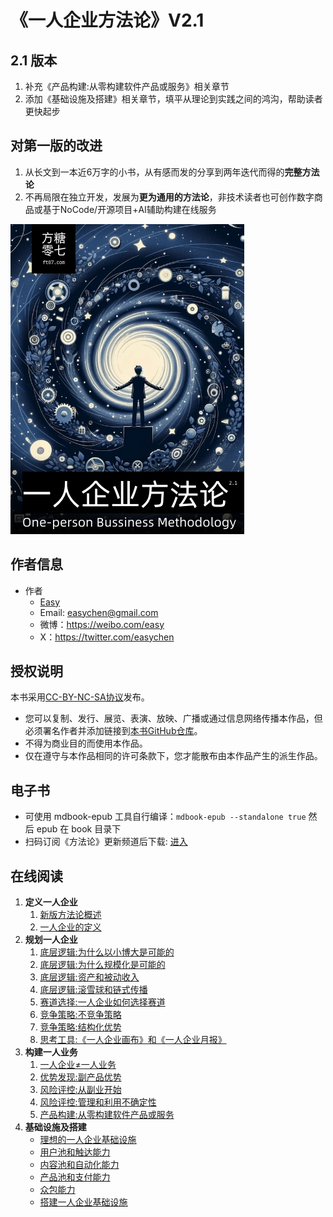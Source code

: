 # 《一人企业方法论》V2.1

## 2.1 版本

1. 补充《产品构建:从零构建软件产品或服务》相关章节
1. 添加《基础设施及搭建》相关章节，填平从理论到实践之间的鸿沟，帮助读者更快起步

## 对第一版的改进

1. 从长文到一本近6万字的小书，从有感而发的分享到两年迭代而得的**完整方法论**
1. 不再局限在独立开发，发展为**更为通用的方法论**，非技术读者也可创作数字商品或基于NoCode/开源项目+AI辅助构建在线服务

![](./src/images/opb-book-cover-2.1.jpg)

## 作者信息

- 作者
    - [Easy](https://ftqq.com)
    - Email: <easychen@gmail.com>
    - 微博：<https://weibo.com/easy>
    - X：<https://twitter.com/easychen>

## 授权说明

本书采用[CC-BY-NC-SA协议](https://creativecommons.org/licenses/by-nc-sa/4.0/deed.zh-hans)发布。

- 您可以复制、发行、展览、表演、放映、广播或通过信息网络传播本作品，但必须署名作者并添加链接到[本书GitHub仓库](https://github.com/easychen/one-person-businesses-methodology-v2.0)。
- 不得为商业目的而使用本作品。
- 仅在遵守与本作品相同的许可条款下，您才能散布由本作品产生的派生作品。

## 电子书

- 可使用 mdbook-epub 工具自行编译：`mdbook-epub --standalone true` 然后 epub 在 book 目录下
- 扫码订阅《方法论》更新频道后下载: [进入](https://subdeer.cn/channel/landing/11)

## 在线阅读

1.  **定义一人企业**
    1.  [新版方法论概述](https://ft07.com/opb-methodology-new-version-and-author?mtm_campaign=github&mtm_kwd=opbmv2)
    1.  [一人企业的定义](https://ft07.com/define-opb?mtm_campaign=github&mtm_kwd=opbmv2)
2.  **规划一人企业**
    1.  [底层逻辑:为什么以小博大是可能的](https://ft07.com/why-thinking-big-is-possible?mtm_campaign=github&mtm_kwd=opbmv2)
    1.  [底层逻辑:为什么规模化是可能的](https://ft07.com/why-scalability-is-possible?mtm_campaign=github&mtm_kwd=opbmv2)
    1.  [底层逻辑:资产和被动收入](https://ft07.com/assets-and-passive-income?mtm_campaign=github&mtm_kwd=opbmv2)
    1.  [底层逻辑:滚雪球和链式传播](https://ft07.com/snowballing-and-chain-propagation?mtm_campaign=github&mtm_kwd=opbmv2)
    1.  [赛道选择:一人企业如何选择赛道](https://ft07.com/race-track-selection-for-opb?mtm_campaign=github&mtm_kwd=opbmv2)
    1.  [竞争策略:不竞争策略](https://ft07.com/non-competition-strategy?mtm_campaign=github&mtm_kwd=opbmv2)
    1.  [竞争策略:结构化优势](https://ft07.com/structured-advantage?mtm_campaign=github&mtm_kwd=opbmv2)
    1.  [思考工具:《一人企业画布》和《一人企业月报》](https://ft07.com/opb-canvas-and-opb-report?mtm_campaign=github&mtm_kwd=opbmv2)
3.  **构建一人业务**
    1.   [一人企业≠一人业务](https://ft07.com/one-person-enterprise-does-not-equal-one-person-business?mtm_campaign=github&mtm_kwd=opbmv2)
    1.  [优势发现:副产品优势](https://ft07.com/discovery-of-by-product-advantages?mtm_campaign=github&mtm_kwd=opbmv2)
    1.  [风险评控:从副业开始](https://ft07.com/start-from-side-project?mtm_campaign=github&mtm_kwd=opbmv2)
    1.  [风险评控:管理和利用不确定性](https://ft07.com/managing-and-utilizing-uncertainty?mtm_campaign=github&mtm_kwd=opbmv2)
    1.  [产品构建:从零构建软件产品或服务](https://ft07.com/building-software-products-or-services-from-scratch-1/)
4.  **基础设施及搭建**
    -   [理想的一人企业基础设施](https://ft07.com/what-is-the-ideal-one-person-business-infrastructure?mtm_campaign=github&mtm_kwd=opbmv2)
    -   [用户池和触达能力](https://ft07.com/infrastructure-user-pool-reach-capability?mtm_campaign=github&mtm_kwd=opbmv2)
    -   [内容池和自动化能力](https://ft07.com/content-pool-and-automation-capability?mtm_campaign=github&mtm_kwd=opbmv2)
    -   [产品池和支付能力](https://ft07.com/product-pool-and-payment-capability?mtm_campaign=github&mtm_kwd=opbmv2)
    -   [众包能力](https://ft07.com/crowdsourcing-capability?mtm_campaign=github&mtm_kwd=opbmv2)
    -   [搭建一人企业基础设施](https://ft07.com/setup-a-one-person-business-infrastructure?mtm_campaign=github&mtm_kwd=opbmv2)